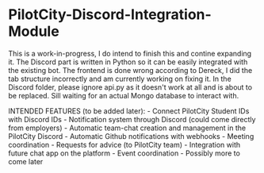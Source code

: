 # PilotCity-Discord-Integration-Module

This is a work-in-progress, I do intend to finish this and contine expanding it. The Discord part is written in Python so it can be easily integrated with the existing bot. The frontend is done wrong according to Dereck, I did the tab structure incorrectly and am currently working on fixing it. In the Discord folder, please ignore api.py as it doesn't work at all and is about to be replaced. Sill waiting for an actual Mongo database to interact with.

INTENDED FEATURES (to be added later):
    - Connect PilotCity Student IDs with Discord IDs
    - Notification system through Discord (could come directly from employers)
    - Automatic team-chat creation and management in the PilotCity Discord
        - Automatic Github notifications with webhooks
        - Meeting coordination
        - Requests for advice (to PilotCity team)
        - Integration with future chat app on the platform
    - Event coordination
    - Possibly more to come later